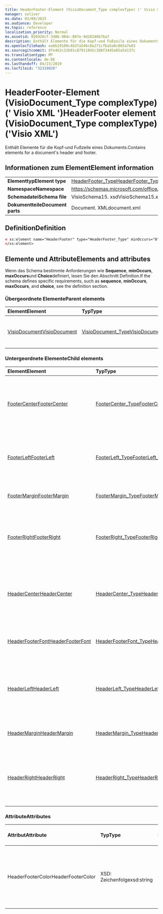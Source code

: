 ```yaml
---
title: HeaderFooter-Element (VisioDocument_Type complexType) (' Visio XML ')
manager: soliver
ms.date: 03/09/2015
ms.audience: Developer
ms.topic: reference
localization_priority: Normal
ms.assetid: 026926cf-3d0b-984c-897e-9d28346b7ba7
description: Enthält Elemente für die Kopf-und Fußzeile eines Dokuments.
ms.openlocfilehash: eabb19100c4b37a546c0a271cfba5a0c865a7e83
ms.sourcegitcommit: 8fe462c32b91c87911942c188f3445e85a54137c
ms.translationtype: MT
ms.contentlocale: de-DE
ms.lasthandoff: 04/23/2019
ms.locfileid: "32319026"
---
```

# <a name="headerfooter-element-visiodocumenttype-complextype-visio-xml"></a><span data-ttu-id="d1017-103">HeaderFooter-Element (VisioDocument_Type complexType) (' Visio XML ')</span><span class="sxs-lookup"><span data-stu-id="d1017-103">HeaderFooter element (VisioDocument_Type complexType) ('Visio XML')</span></span>

<span data-ttu-id="d1017-104">Enthält Elemente für die Kopf-und Fußzeile eines Dokuments.</span><span class="sxs-lookup"><span data-stu-id="d1017-104">Contains elements for a document's header and footer.</span></span>
  
## <a name="element-information"></a><span data-ttu-id="d1017-105">Informationen zum Element</span><span class="sxs-lookup"><span data-stu-id="d1017-105">Element information</span></span>

|||
|:-----|:-----|
|<span data-ttu-id="d1017-106">**Elementtyp**</span><span class="sxs-lookup"><span data-stu-id="d1017-106">**Element type**</span></span> <br/> |[<span data-ttu-id="d1017-107">HeaderFooter_Type</span><span class="sxs-lookup"><span data-stu-id="d1017-107">HeaderFooter_Type</span></span>](headerfooter_type-complextypevisio-xml.md) <br/> |
|<span data-ttu-id="d1017-108">**Namespace**</span><span class="sxs-lookup"><span data-stu-id="d1017-108">**Namespace**</span></span> <br/> |https://schemas.microsoft.com/office/visio/2012/main  <br/> |
|<span data-ttu-id="d1017-109">**Schemadatei**</span><span class="sxs-lookup"><span data-stu-id="d1017-109">**Schema file**</span></span> <br/> |<span data-ttu-id="d1017-110">VisioSchema15. xsd</span><span class="sxs-lookup"><span data-stu-id="d1017-110">VisioSchema15.xsd</span></span>  <br/> |
|<span data-ttu-id="d1017-111">**Dokumentteile**</span><span class="sxs-lookup"><span data-stu-id="d1017-111">**Document parts**</span></span> <br/> |<span data-ttu-id="d1017-112">Document. XML</span><span class="sxs-lookup"><span data-stu-id="d1017-112">document.xml</span></span>  <br/> |
   
## <a name="definition"></a><span data-ttu-id="d1017-113">Definition</span><span class="sxs-lookup"><span data-stu-id="d1017-113">Definition</span></span>

```XML
< xs:element name="HeaderFooter" type="HeaderFooter_Type" minOccurs="0" maxOccurs="1" >
</xs:element>
```

## <a name="elements-and-attributes"></a><span data-ttu-id="d1017-114">Elemente und Attribute</span><span class="sxs-lookup"><span data-stu-id="d1017-114">Elements and attributes</span></span>

<span data-ttu-id="d1017-115">Wenn das Schema bestimmte Anforderungen wie **Sequence**, **minOccurs**, **maxOccurs**und **Choice**definiert, lesen Sie den Abschnitt Definition.</span><span class="sxs-lookup"><span data-stu-id="d1017-115">If the schema defines specific requirements, such as **sequence**, **minOccurs**, **maxOccurs**, and **choice**, see the definition section.</span></span> 
  
### <a name="parent-elements"></a><span data-ttu-id="d1017-116">Übergeordnete Elemente</span><span class="sxs-lookup"><span data-stu-id="d1017-116">Parent elements</span></span>

|<span data-ttu-id="d1017-117">**Element**</span><span class="sxs-lookup"><span data-stu-id="d1017-117">**Element**</span></span>|<span data-ttu-id="d1017-118">**Typ**</span><span class="sxs-lookup"><span data-stu-id="d1017-118">**Type**</span></span>|<span data-ttu-id="d1017-119">**Beschreibung**</span><span class="sxs-lookup"><span data-stu-id="d1017-119">**Description**</span></span>|
|:-----|:-----|:-----|
|[<span data-ttu-id="d1017-120">VisioDocument</span><span class="sxs-lookup"><span data-stu-id="d1017-120">VisioDocument</span></span>](visiodocument-elementvisio-xml.md) <br/> |[<span data-ttu-id="d1017-121">VisioDocument_Type</span><span class="sxs-lookup"><span data-stu-id="d1017-121">VisioDocument_Type</span></span>](visiodocument_type-complextypevisio-xml.md) <br/> |<span data-ttu-id="d1017-122">Das Stammelement eines Microsoft Visio-Dokuments.</span><span class="sxs-lookup"><span data-stu-id="d1017-122">The root element of a Microsoft Visio document.</span></span>  <br/> |
   
### <a name="child-elements"></a><span data-ttu-id="d1017-123">Untergeordnete Elemente</span><span class="sxs-lookup"><span data-stu-id="d1017-123">Child elements</span></span>

|<span data-ttu-id="d1017-124">**Element**</span><span class="sxs-lookup"><span data-stu-id="d1017-124">**Element**</span></span>|<span data-ttu-id="d1017-125">**Typ**</span><span class="sxs-lookup"><span data-stu-id="d1017-125">**Type**</span></span>|<span data-ttu-id="d1017-126">**Beschreibung**</span><span class="sxs-lookup"><span data-stu-id="d1017-126">**Description**</span></span>|
|:-----|:-----|:-----|
|[<span data-ttu-id="d1017-127">FooterCenter</span><span class="sxs-lookup"><span data-stu-id="d1017-127">FooterCenter</span></span>](footercenter-element-headerfooter_type-complextypevisio-xml.md) <br/> |[<span data-ttu-id="d1017-128">FooterCenter_Type</span><span class="sxs-lookup"><span data-stu-id="d1017-128">FooterCenter_Type</span></span>](footercenter_type-complextypevisio-xml.md) <br/> |<span data-ttu-id="d1017-129">Enthält die Textzeichenfolge, die im mittleren Bereich der Fußzeile eines Dokuments angezeigt wird.</span><span class="sxs-lookup"><span data-stu-id="d1017-129">Contains the text string that appears in the center portion of a document's footer.</span></span>  <br/> |
|[<span data-ttu-id="d1017-130">FooterLeft</span><span class="sxs-lookup"><span data-stu-id="d1017-130">FooterLeft</span></span>](footerleft-element-headerfooter_type-complextypevisio-xml.md) <br/> |[<span data-ttu-id="d1017-131">FooterLeft_Type</span><span class="sxs-lookup"><span data-stu-id="d1017-131">FooterLeft_Type</span></span>](footerleft_type-complextypevisio-xml.md) <br/> |<span data-ttu-id="d1017-132">Enthält die Textzeichenfolge, die im linken Bereich der Fußzeile eines Dokuments angezeigt wird.</span><span class="sxs-lookup"><span data-stu-id="d1017-132">Contains the text string that appears in the left portion of a document's footer.</span></span>  <br/> |
|[<span data-ttu-id="d1017-133">FooterMargin</span><span class="sxs-lookup"><span data-stu-id="d1017-133">FooterMargin</span></span>](footermargin-element-headerfooter_type-complextypevisio-xml.md) <br/> |[<span data-ttu-id="d1017-134">FooterMargin_Type</span><span class="sxs-lookup"><span data-stu-id="d1017-134">FooterMargin_Type</span></span>](footermargin_type-complextypevisio-xml.md) <br/> |<span data-ttu-id="d1017-135">Gibt den Rand der Fußzeile eines Dokuments an.</span><span class="sxs-lookup"><span data-stu-id="d1017-135">Specifies the margin of a document's footer.</span></span>  <br/> |
|[<span data-ttu-id="d1017-136">FooterRight</span><span class="sxs-lookup"><span data-stu-id="d1017-136">FooterRight</span></span>](footerright-element-headerfooter_type-complextypevisio-xml.md) <br/> |[<span data-ttu-id="d1017-137">FooterRight_Type</span><span class="sxs-lookup"><span data-stu-id="d1017-137">FooterRight_Type</span></span>](footerright_type-complextypevisio-xml.md) <br/> |<span data-ttu-id="d1017-138">Enthält die Textzeichenfolge, die im rechten Teil der Fußzeile eines Dokuments angezeigt wird.</span><span class="sxs-lookup"><span data-stu-id="d1017-138">Contains the text string that appears in the right portion of a document's footer.</span></span>  <br/> |
|[<span data-ttu-id="d1017-139">HeaderCenter</span><span class="sxs-lookup"><span data-stu-id="d1017-139">HeaderCenter</span></span>](headercenter-element-headerfooter_type-complextypevisio-xml.md) <br/> |[<span data-ttu-id="d1017-140">HeaderCenter_Type</span><span class="sxs-lookup"><span data-stu-id="d1017-140">HeaderCenter_Type</span></span>](headercenter_type-complextypevisio-xml.md) <br/> |<span data-ttu-id="d1017-141">Enthält die Textzeichenfolge, die im mittleren Bereich der Kopfzeile eines Dokuments angezeigt wird.</span><span class="sxs-lookup"><span data-stu-id="d1017-141">Contains the text string that appears in the center portion of a document's header.</span></span>  <br/> |
|[<span data-ttu-id="d1017-142">HeaderFooterFont</span><span class="sxs-lookup"><span data-stu-id="d1017-142">HeaderFooterFont</span></span>](headerfooterfont-element-headerfooter_type-complextypevisio-xml.md) <br/> |[<span data-ttu-id="d1017-143">HeaderFooterFont_Type</span><span class="sxs-lookup"><span data-stu-id="d1017-143">HeaderFooterFont_Type</span></span>](headerfooterfont_type-complextypevisio-xml.md) <br/> |<span data-ttu-id="d1017-144">Gibt die Schriftart an, die für den Text in der Kopf- und Fußzeile verwendet wird.</span><span class="sxs-lookup"><span data-stu-id="d1017-144">Specifies the font used for the header and footer text.</span></span>  <br/> |
|[<span data-ttu-id="d1017-145">HeaderLeft</span><span class="sxs-lookup"><span data-stu-id="d1017-145">HeaderLeft</span></span>](headerleft-element-headerfooter_type-complextypevisio-xml.md) <br/> |[<span data-ttu-id="d1017-146">HeaderLeft_Type</span><span class="sxs-lookup"><span data-stu-id="d1017-146">HeaderLeft_Type</span></span>](headerleft_type-complextypevisio-xml.md) <br/> |<span data-ttu-id="d1017-147">Enthält die Textzeichenfolge, die im linken Bereich der Kopfzeile eines Dokuments angezeigt wird.</span><span class="sxs-lookup"><span data-stu-id="d1017-147">Contains the text string that appears in the left portion of a document's header.</span></span>  <br/> |
|[<span data-ttu-id="d1017-148">HeaderMargin</span><span class="sxs-lookup"><span data-stu-id="d1017-148">HeaderMargin</span></span>](headermargin-element-headerfooter_type-complextypevisio-xml.md) <br/> |[<span data-ttu-id="d1017-149">HeaderMargin_Type</span><span class="sxs-lookup"><span data-stu-id="d1017-149">HeaderMargin_Type</span></span>](headermargin_type-complextypevisio-xml.md) <br/> |<span data-ttu-id="d1017-150">Gibt den Rand der Kopfzeile eines Dokuments an.</span><span class="sxs-lookup"><span data-stu-id="d1017-150">Specifies the margin of a document's header.</span></span>  <br/> |
|[<span data-ttu-id="d1017-151">HeaderRight</span><span class="sxs-lookup"><span data-stu-id="d1017-151">HeaderRight</span></span>](headerright-element-headerfooter_type-complextypevisio-xml.md) <br/> |[<span data-ttu-id="d1017-152">HeaderRight_Type</span><span class="sxs-lookup"><span data-stu-id="d1017-152">HeaderRight_Type</span></span>](headerright_type-complextypevisio-xml.md) <br/> |<span data-ttu-id="d1017-153">Enthält die Textzeichenfolge, die im rechten Bereich der Kopfzeile eines Dokuments angezeigt wird.</span><span class="sxs-lookup"><span data-stu-id="d1017-153">Contains the text string that appears in the right portion of a document's header.</span></span>  <br/> |
   
### <a name="attributes"></a><span data-ttu-id="d1017-154">Attribute</span><span class="sxs-lookup"><span data-stu-id="d1017-154">Attributes</span></span>

|<span data-ttu-id="d1017-155">**Attribut**</span><span class="sxs-lookup"><span data-stu-id="d1017-155">**Attribute**</span></span>|<span data-ttu-id="d1017-156">**Typ**</span><span class="sxs-lookup"><span data-stu-id="d1017-156">**Type**</span></span>|<span data-ttu-id="d1017-157">**Erforderlich**</span><span class="sxs-lookup"><span data-stu-id="d1017-157">**Required**</span></span>|<span data-ttu-id="d1017-158">**Beschreibung**</span><span class="sxs-lookup"><span data-stu-id="d1017-158">**Description**</span></span>|<span data-ttu-id="d1017-159">**Mögliche Werte**</span><span class="sxs-lookup"><span data-stu-id="d1017-159">**Possible values**</span></span>|
|:-----|:-----|:-----|:-----|:-----|
|<span data-ttu-id="d1017-160">HeaderFooterColor</span><span class="sxs-lookup"><span data-stu-id="d1017-160">HeaderFooterColor</span></span>  <br/> |<span data-ttu-id="d1017-161">XSD: Zeichenfolge</span><span class="sxs-lookup"><span data-stu-id="d1017-161">xsd:string</span></span>  <br/> |<span data-ttu-id="d1017-162">Optional</span><span class="sxs-lookup"><span data-stu-id="d1017-162">optional</span></span>  <br/> |<span data-ttu-id="d1017-163">Der RGB-Wert der Textfarbe für die Kopf-und Fußzeile in hexadezimaler Notation; beispielsweise #rrggbb.</span><span class="sxs-lookup"><span data-stu-id="d1017-163">The RGB value of the text color for the header and footer in hexadecimal notation; for example, #rrggbb.</span></span>  <br/> |<span data-ttu-id="d1017-164">Werte des XSD: String-Typs.</span><span class="sxs-lookup"><span data-stu-id="d1017-164">Values of the xsd:string type.</span></span>  <br/> |
   


